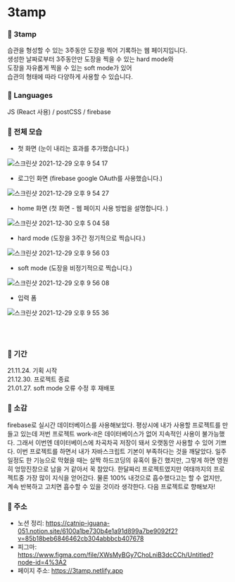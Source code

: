 # 3tamp

### 🐻 3tamp

습관을 형성할 수 있는 3주동안 도장을 찍어 기록하는 웹 페이지입니다. <br>
생성한 날짜로부터 3주동안만 도장을 찍을 수 있는 hard mode와 <br>
도장을 자유롭게 찍을 수 있는 soft mode가 있어 <br>
습관의 형태에 따라 다양하게 사용할 수 있습니다. <br>

### 🐻 Languages

JS (React 사용) / postCSS / firebase

### 🐻 전체 모습

- 첫 화면 (눈이 내리는 효과를 추가했습니다.)

![스크린샷 2021-12-29 오후 9 54 17](https://user-images.githubusercontent.com/80464961/147664557-f2e5d98a-354a-435c-92cf-e2edb9c60079.png)

- 로그인 화면 (firebase google OAuth를 사용했습니다.)

![스크린샷 2021-12-29 오후 9 54 27](https://user-images.githubusercontent.com/80464961/147664674-61a77533-2132-4d6f-bb0e-2e80b614117a.png)

- home 화면 (첫 화면 - 웹 페이지 사용 방법을 설명합니다. )

![스크린샷 2021-12-30 오후 5 04 58](https://user-images.githubusercontent.com/80464961/147733049-0989a174-d7de-471c-91c5-16121a11feb9.png)

- hard mode (도장을 3주간 정기적으로 찍습니다.)

![스크린샷 2021-12-29 오후 9 56 03](https://user-images.githubusercontent.com/80464961/147664806-0d77f56f-a17e-4bd6-b558-a0c4c56630fe.png)

- soft mode (도장을 비정기적으로 찍습니다.)

![스크린샷 2021-12-29 오후 9 56 08](https://user-images.githubusercontent.com/80464961/147664918-283389fa-3d05-4d88-abe9-8a9a7c2d3f46.png)

- 입력 폼

![스크린샷 2021-12-29 오후 9 55 36](https://user-images.githubusercontent.com/80464961/147664988-0bf72eca-b40e-4ac9-82be-3936534c7804.png)

<br>
<br>

### 🐻 기간

21.11.24. 기획 시작 <br>
21.12.30. 프로젝트 종료 <br>
21.01.27. soft mode 오류 수정 후 재배포

### 🐻 소감

firebase로 실시간 데이터베이스를 사용해보았다. 평상시에 내가 사용할 프로젝트를 만들고 있는데 저번 프로젝트 work-it은 데이터베이스가 없어 지속적인 사용이 불가능했다. 그래서 이번엔 데이터베이스에 차곡차곡 저장이 돼서 오랫동안 사용할 수 있어 기쁘다. 이번 프로젝트를 하면서 내가 자바스크립트 기본이 부족하다는 것을 깨달았다. 일주일정도 한 기능으로 막혔을 때는 살짝 하드코딩의 유혹이 들긴 했지만, 그렇게 하면 영원히 엉망진창으로 남을 거 같아서 꾹 참았다. 한달짜리 프로젝트였지만 여태까지의 프로젝트중 가장 많이 지식을 얻어갔다. 물론 100% 내것으로 흡수했다고는 할 수 없지만, 계속 반복하고 고치면 흡수할 수 있을 것이라 생각한다. 다음 프로젝트로 향해보자!

### 🐻 주소

- 노션 정리: https://catnip-iguana-051.notion.site/6100a1be730b4e1a91d899a7be9092f2?v=85b18beb6846462cb304abbbcb407678
- 피그마: https://www.figma.com/file/XWsMyBGy7ChoLniB3dcCCh/Untitled?node-id=4%3A2
- 페이지 주소: https://3tamp.netlify.app
